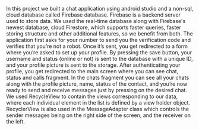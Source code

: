 In this project we built a chat application using android studio and a non-sql, cloud database called Firebase database.
Firebase is a backend server used to store data. We used the real-time database along with Firebase's newest database, cloud Firestore, which supports faster queries, faster storing structure and other additional features, so we benefit from both. 
The application first asks for your number to send you the verification code and verifies that you’re not a robot. Once it’s sent, you get redirected to a form where you’re asked to set up your profile. By pressing the save button, your username and status (online or not) is sent to the database with a unique ID, and your profile picture is sent to the storage.
 After authenticating your profile, you get redirected to the main screen where you can see chat, status and calls fragment. In the chats fragment you can see all your chats along with the profile picture, name, status of the contact, and you’re now ready to send and receive messages just by pressing on the desired chat. We used RecycleView to contain the views corresponding to our data, where each individual element in the list is defined by a view holder object. 
RecyclerView is also used in the MessageAdapter class which controls the sender messages being on the right side of the screen, and the receiver on the left.
